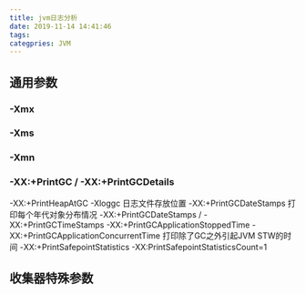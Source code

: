 ```yaml
---
title: jvm日志分析
date: 2019-11-14 14:41:46
tags:
categpries: JVM
---
```


<!-- more -->
## 通用参数
### -Xmx
### -Xms
### -Xmn 

### -XX:+PrintGC / -XX:+PrintGCDetails

-XX:+PrintHeapAtGC
-Xloggc 日志文件存放位置
-XX:+PrintGCDateStamps 打印每个年代对象分布情况
-XX:+PrintGCDateStamps / -XX:+PrintGCTimeStamps
-XX:+PrintGCApplicationStoppedTime 
-XX:+PrintGCApplicationConcurrentTime 打印除了GC之外引起JVM STW的时间
-XX:+PrintSafepointStatistics 
-XX:PrintSafepointStatisticsCount=1


## 收集器特殊参数